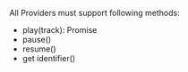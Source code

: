 All Providers must support following methods:

- play(track): Promise
- pause()
- resume()
- get identifier()
